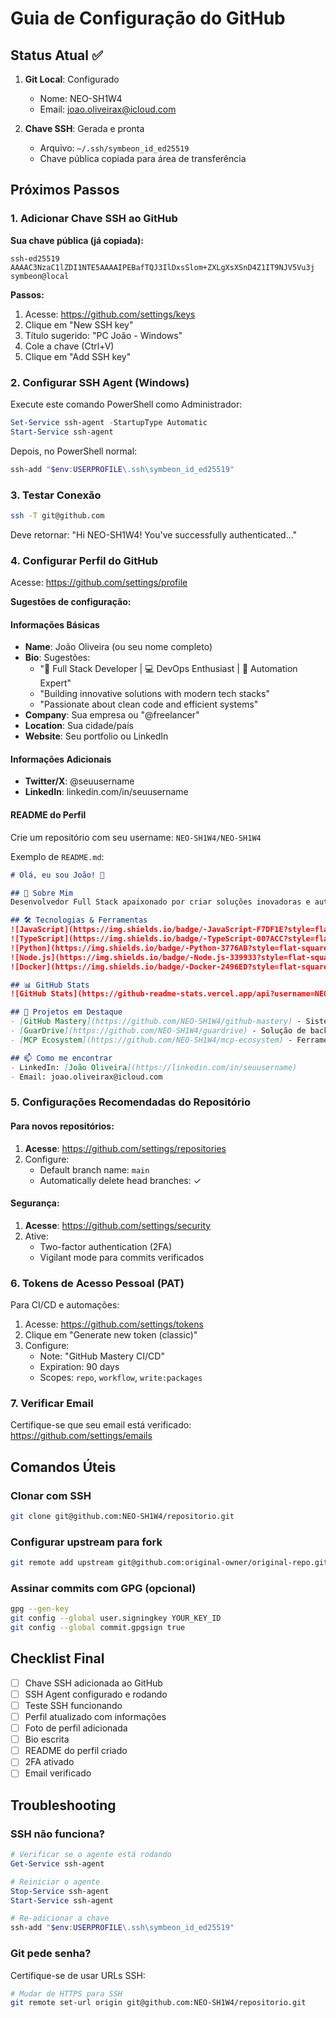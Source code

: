 # Guia de Configuração do GitHub

## Status Atual ✅

1. **Git Local**: Configurado
   - Nome: NEO-SH1W4
   - Email: joao.oliveirax@icloud.com

2. **Chave SSH**: Gerada e pronta
   - Arquivo: `~/.ssh/symbeon_id_ed25519`
   - Chave pública copiada para área de transferência

## Próximos Passos

### 1. Adicionar Chave SSH ao GitHub

**Sua chave pública (já copiada):**
```
ssh-ed25519 AAAAC3NzaC1lZDI1NTE5AAAAIPEBafTQJ3IlDxsSlom+ZXLgXsXSnD4Z1IT9NJV5Vu3j symbeon@local
```

**Passos:**
1. Acesse: https://github.com/settings/keys
2. Clique em "New SSH key"
3. Título sugerido: "PC João - Windows"
4. Cole a chave (Ctrl+V)
5. Clique em "Add SSH key"

### 2. Configurar SSH Agent (Windows)

Execute este comando PowerShell como Administrador:
```powershell
Set-Service ssh-agent -StartupType Automatic
Start-Service ssh-agent
```

Depois, no PowerShell normal:
```powershell
ssh-add "$env:USERPROFILE\.ssh\symbeon_id_ed25519"
```

### 3. Testar Conexão

```bash
ssh -T git@github.com
```

Deve retornar: "Hi NEO-SH1W4! You've successfully authenticated..."

### 4. Configurar Perfil do GitHub

Acesse: https://github.com/settings/profile

**Sugestões de configuração:**

#### Informações Básicas
- **Name**: João Oliveira (ou seu nome completo)
- **Bio**: Sugestões:
  - "🚀 Full Stack Developer | 💻 DevOps Enthusiast | 🔧 Automation Expert"
  - "Building innovative solutions with modern tech stacks"
  - "Passionate about clean code and efficient systems"
- **Company**: Sua empresa ou "@freelancer"
- **Location**: Sua cidade/país
- **Website**: Seu portfolio ou LinkedIn

#### Informações Adicionais
- **Twitter/X**: @seuusername
- **LinkedIn**: linkedin.com/in/seuusername

#### README do Perfil
Crie um repositório com seu username: `NEO-SH1W4/NEO-SH1W4`

Exemplo de `README.md`:
```markdown
# Olá, eu sou João! 👋

## 🚀 Sobre Mim
Desenvolvedor Full Stack apaixonado por criar soluções inovadoras e automatizar processos.

## 🛠️ Tecnologias & Ferramentas
![JavaScript](https://img.shields.io/badge/-JavaScript-F7DF1E?style=flat-square&logo=javascript&logoColor=black)
![TypeScript](https://img.shields.io/badge/-TypeScript-007ACC?style=flat-square&logo=typescript&logoColor=white)
![Python](https://img.shields.io/badge/-Python-3776AB?style=flat-square&logo=python&logoColor=white)
![Node.js](https://img.shields.io/badge/-Node.js-339933?style=flat-square&logo=node.js&logoColor=white)
![Docker](https://img.shields.io/badge/-Docker-2496ED?style=flat-square&logo=docker&logoColor=white)

## 📊 GitHub Stats
![GitHub Stats](https://github-readme-stats.vercel.app/api?username=NEO-SH1W4&show_icons=true&theme=dark)

## 🌟 Projetos em Destaque
- [GitHub Mastery](https://github.com/NEO-SH1W4/github-mastery) - Sistema de gestão de projetos
- [GuarDrive](https://github.com/NEO-SH1W4/guardrive) - Solução de backup automatizado
- [MCP Ecosystem](https://github.com/NEO-SH1W4/mcp-ecosystem) - Ferramentas MCP

## 📫 Como me encontrar
- LinkedIn: [João Oliveira](https://linkedin.com/in/seuusername)
- Email: joao.oliveirax@icloud.com
```

### 5. Configurações Recomendadas do Repositório

#### Para novos repositórios:
1. **Acesse**: https://github.com/settings/repositories
2. Configure:
   - Default branch name: `main`
   - Automatically delete head branches: ✓

#### Segurança:
1. **Acesse**: https://github.com/settings/security
2. Ative:
   - Two-factor authentication (2FA)
   - Vigilant mode para commits verificados

### 6. Tokens de Acesso Pessoal (PAT)

Para CI/CD e automações:
1. Acesse: https://github.com/settings/tokens
2. Clique em "Generate new token (classic)"
3. Configure:
   - Note: "GitHub Mastery CI/CD"
   - Expiration: 90 days
   - Scopes: `repo`, `workflow`, `write:packages`

### 7. Verificar Email

Certifique-se que seu email está verificado:
https://github.com/settings/emails

## Comandos Úteis

### Clonar com SSH
```bash
git clone git@github.com:NEO-SH1W4/repositorio.git
```

### Configurar upstream para fork
```bash
git remote add upstream git@github.com:original-owner/original-repo.git
```

### Assinar commits com GPG (opcional)
```bash
gpg --gen-key
git config --global user.signingkey YOUR_KEY_ID
git config --global commit.gpgsign true
```

## Checklist Final

- [ ] Chave SSH adicionada ao GitHub
- [ ] SSH Agent configurado e rodando
- [ ] Teste SSH funcionando
- [ ] Perfil atualizado com informações
- [ ] Foto de perfil adicionada
- [ ] Bio escrita
- [ ] README do perfil criado
- [ ] 2FA ativado
- [ ] Email verificado

## Troubleshooting

### SSH não funciona?
```powershell
# Verificar se o agente está rodando
Get-Service ssh-agent

# Reiniciar o agente
Stop-Service ssh-agent
Start-Service ssh-agent

# Re-adicionar a chave
ssh-add "$env:USERPROFILE\.ssh\symbeon_id_ed25519"
```

### Git pede senha?
Certifique-se de usar URLs SSH:
```bash
# Mudar de HTTPS para SSH
git remote set-url origin git@github.com:NEO-SH1W4/repositorio.git
```

